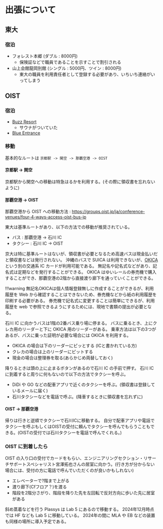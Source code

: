 # 出張について

## 東大

### 宿泊

- フォレスト本郷 (ダブル : 8000円)
    - 保険証などで職員であることを示すことで割引される
- 山上会館龍岡別館 (シングル : 5000円、ツイン : 8000円)
    - 東大の職員を利用責任者として登録する必要があり、いちいち連絡がいってしまう


## OIST

### 宿泊

- [Buzz Resort](https://www.google.com/aclk?sa=L&ai=DChcSEwjnlLyWsd-HAxWN4BYFHVA1FBgYABAAGgJ0bA&co=1&gclid=EAIaIQobChMI55S8lrHfhwMVjeAWBR1QNRQYEAAYASAAEgIS4_D_BwE&sig=AOD64_0nvKJVH9TNW8paCGzurM5dSOhWMw&q&adurl&ved=2ahUKEwiTmbKWsd-HAxXKrlYBHdgkFOwQ0Qx6BAgJEAE)
    - サウナがついていた
- [Blue Entrance](https://www.google.com/url?sa=t&source=web&rct=j&opi=89978449&url=https://www.booking.com/hotel/jp/blue-entrance-chong-nawa-xian-guo-tou-jun-en-na-cun-qian-jian-jiu.ja.html&ved=2ahUKEwi6j6WOsd-HAxUg4DQHHc8QOOYQFnoECFsQAQ&usg=AOvVaw2MMrWbTy9JOO7XNFb531p5)

### 移動 

基本的なルートは ```京都駅 -> 関空 -> 那覇空港 -> OIST```


#### 京都駅 -> 関空
京都駅から関空への移動は特急はるかを利用する。(その際に領収書を忘れないように)

#### 那覇空港 -> OIST
那覇空港から OIST への移動方法 : https://groups.oist.jp/ja/conference-venues/four-4-ways-access-oist-bus-jp

東大は基準ルートがあり、以下の方法での移動が推奨されている。

-  バス : 那覇空港 -> 石川 IC
-  タクシー : 石川 IC -> OIST

京大は特に基準ルートはないが、領収書が必要となるため高速バスは現金払いだと領収書などは発行されない。
沖縄のバスで SUICA は利用できないが、[OKICA](https://info.okica.jp/) という別の交通系 IC カードが利用可能である。
無記名や記名式などがあり、記名式は定期などを発行することができる。
OKICA はゆいレールの券売機で購入することができ、那覇空港の2階から直接渡り廊下を通っていくことができる。

!!!warning
    無記名OKICAは個人情報登録無しに作成することができるが、利用履歴を Web から確認することはできないため、券売機などから紙の利用履歴を印刷する必要がある。
    券売機で記名式に変更することは簡単にできるが、利用履歴を web で参照できるようにするためには、現地で書類の提出が必要となる。

石川 IC に向かうバスは1階の2番バス乗り場に停まる。
バスに乗るとき、上にクレカ用のリーダーと下に OKICA 用のリーダーがある。
乗車方法は以下の3つがあるが、バスに乗った証明が必要な場合には OKICA を利用する。

- OKICA の場合は下のリーダーにピッとする (ICと書かれている方)
- クレカの場合は上のリーダーにピットする
- 現金の場合は整理券を取る(あらかじめ両替しておく)

降りるときは頭の上に止まるボタンがあるので石川 IC の手前で押す。
石川 IC に到着すると周りに何もないので以下の方法でタクシーを呼ぶ。

- DiDi や GO などの配車アプリで近くのタクシーを呼ぶ。(領収書は登録しているメールに届く)
- 石川タクシーなどを電話で呼ぶ。(降車するときに領収書を忘れずに)

#### OIST -> 那覇空港

帰りは行きと逆順でタクシーで石川ICに移動する。
自分で配車アプリや電話でタクシーを呼ぶもしくはOISTの受付に頼んでタクシーを呼んでもらうこともできる。(OISTの受付では石川タクシーを電話で呼んでくれる。)

### OIST に到着したら

OIST の入り口の受付でカードをもらい、エンジニアリングセクション・リサーチサポートスペシャリスト宮澤拓也さんの居室に向かう。(行き方が分からない場合には、受付の方に電話で呼んでいただくのが良いかもしれない)

- エレベーターで?階まで上がる
- 渡り廊下(Cfフロア？)を渡る
- 階段を2階分さがり、階段を降りた先を左回転で反対方向に歩いた先に居室がある

斜め蒸着などを行う Plassys は Lab 5 にあるので移動する。
2024年12月時点では HF なども Lab 5 に移動している。
2024年の間に MLA や EB などの装置も同様の場所に導入予定である。